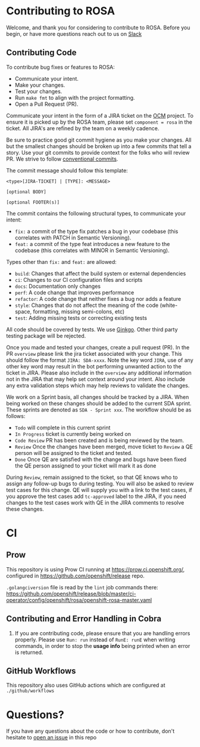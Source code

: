 # Contributing to ROSA
Welcome, and thank you for considering to contribute to ROSA.
Before you begin, or have more questions reach out to us on [Slack](https://redhat-internal.slack.com/archives/CB53T9ZHQ)

## Contributing Code
To contribute bug fixes or features to ROSA:

- Communicate your intent.
- Make your changes.
- Test your changes.
- Run `make fmt` to align with the project formatting.
- Open a Pull Request (PR).

Communicate your intent in the form of a JIRA ticket on the [OCM](https://issues.redhat.com/projects/OCM) project.
To ensure it is picked up by the ROSA team, please set `component = rosa` in the ticket. All JIRA's are refined by the team on a weekly cadence.

Be sure to practice good git commit hygiene as you make your changes. All but the smallest changes should be broken up
into a few commits that tell a story. Use your git commits to provide context for the folks who will review PR. We strive
to follow [conventional commits](https://www.conventionalcommits.org/en/v1.0.0/#summary).

The commit message should follow this template:
```shell
<type>[JIRA-TICKET] | [TYPE]: <MESSAGE>

[optional BODY]

[optional FOOTER(s)]
```

The commit contains the following structural types, to communicate your intent:

- `fix:` a commit of the type fix patches a bug in your codebase (this correlates with PATCH in Semantic Versioning).
- `feat:` a commit of the type feat introduces a new feature to the codebase (this correlates with MINOR in Semantic
  Versioning).

Types other than `fix:` and `feat:` are allowed:
- `build`: Changes that affect the build system or external dependencies
- `ci`: Changes to our CI configuration files and scripts
- `docs`: Documentation only changes
- `perf`: A code change that improves performance
- `refactor`: A code change that neither fixes a bug nor adds a feature
- `style`: Changes that do not affect the meaning of the code (white-space, formatting, missing semi-colons, etc)
- `test`: Adding missing tests or correcting existing tests

All code should be covered by tests. We use [Ginkgo](https://onsi.github.io/ginkgo/). Other third party testing package
will be rejected.

Once you made and tested your changes, create a pull request (PR). In the PR `overview` please link the
jira ticket associated with your change. This should follow the format `JIRA: SDA-xxxx`. Note the key word `JIRA`,
use of any other key word may result in the bot performing unwanted action to the ticket in JIRA. Please also include in the
`overview` any additional information not in the JIRA that may help set context around your intent. Also include any extra
validation steps which may help reviews to validate the changes.

We work on a Sprint basis, all changes should be tracked by a JIRA. When being worked on these changes should be added to
the current SDA sprint. These sprints are denoted as `SDA - Sprint xxx`. The workflow should be as follows:
- `Todo` will complete in this current sprint
- `In Progress` ticket is currently being worked on
- `Code Review` PR has been created and is being reviewed by the team.
- `Review` Once the changes have been merged, move ticket to `Review` a QE person will be assigned to the ticket and tested.
- `Done` Once QE are satisfied with the change and bugs have been fixed the QE person assigned to your ticket will mark it
  as done

During `Review`, remain assigned to the ticket, so that QE knows who to assign any follow-up bugs to during testing. You
will also be asked to review test cases for this change. QE will supply you with a link to the test cases, if you approve
the test cases add `tc-approved` label to the JIRA, if you need changes to the test cases work with QE in the JIRA comments
to resolve these changes.

# CI
## Prow

This repository is using Prow CI running at https://prow.ci.openshift.org/,
configured in https://github.com/openshift/release repo.

`.golangciversion` file is read by the `lint` job commands there:
https://github.com/openshift/release/blob/master/ci-operator/config/openshift/rosa/openshift-rosa-master.yaml

## Contributing and Error Handling in Cobra

1. If you are contributing code, please ensure that you are handling errors
   properly. Please use `Run: run` instead of `RunE: runE` when writing commands,
   in order to stop the **usage info** being printed when an error is returned.

## GitHub Workflows

This repository also uses GitHub actions which are configured at `./github/workflows`

# Questions?

If you have any questions about the code or how to contribute, don't hesitate to
[open an issue](https://github.com/openshift/rosa/issues/new) in this repo